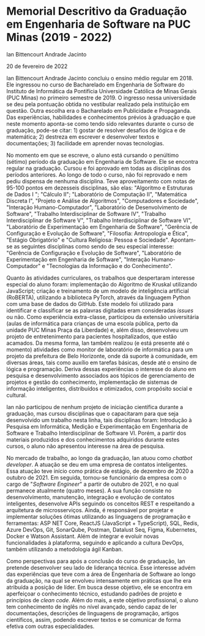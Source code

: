 # Memorial Descritivo da Graduação em Engenharia de Software na PUC Minas (2019 - 2022)

Ian Bittencourt Andrade Jacinto

20 de fevereiro de 2022

Ian Bittencourt Andrade Jacinto concluiu o ensino médio regular em 2018. Ele ingressou no curso de Bacharelado em Engenharia de Software do Instituto de Informática da Pontifícia Universidade Católica de Minas Gerais (PUC Minas) no primeiro semestre de 2019. O ingresso nessa universidade se deu pela pontuação obtida no vestibular realizado pela instituição em questão. Outra escolha era o Bacharelado em Publicidade e Propaganda. Das experiências, habilidades e conhecimentos prévios à graduação e que neste momento aponta-se como tendo sido relevantes durante o curso de graduação, pode-se citar: 1) gostar de resolver desafios de lógica e de matemática; 2) destreza em escrever e desenvolver textos e documentações; 3) facilidade em aprender novas tecnologias.

No momento em que se escreve, o aluno está cursando o penúltimo (sétimo) período da graduação em Engenharia de Software. Ele se encontra regular na graduação. Cursou e foi aprovado em todas as disciplinas dos períodos anteriores. Ao longo de todo o curso, não foi reprovado e nem pediu dispensa de nenhuma disciplina. Teve aproveitamento com notas de 95-100 pontos em dezesseis disciplinas, são elas: "Algoritmo e Estruturas de Dados I "; "Cálculo II"; "Laboratório de Computação II", "Matemática Discreta I", "Projeto e Análise de Algoritmos", "Computadores e Sociedade", "Interação Humano-Computador", "Laboratório de Desenvolvimento de Software", "Trabalho Interdisciplinar de Software IV", "Trabalho Interdisciplinar de Software V", "Trabalho Interdisciplinar de Software VI", "Laboratório de Experimentação em Engenharia de Software", "Gerência de Configuração e Evolução de Software", "Filosofia: Antropologia e Ética", "Estágio Obrigatório" e "Cultura Religiosa: Pessoa e Sociedade". Apontam-se as seguintes disciplinas como sendo de seu especial interesse: "Gerência de Configuração e Evolução de Software", "Laboratório de Experimentação em Engenharia de Software", "Interação Humano-Computador" e "Tecnologias da Informação e do Conhecimento". 

Quanto às atividades curriculares, os trabalhos que despertaram interesse especial do aluno foram: implementação do Algoritmo de Kruskal utilizando JavaScript; criação e treinamento de um modelo de inteligência artificial (RoBERTA), utilizando a biblioteca PyTorch, através da linguagem Python com uma base de dados do GitHub. Este modelo foi utilizado para identificar e classificar se as palavras digitadas eram consideradas _issues_ ou não. Como experiência extra-classe, participou da extensão universitária (aulas de informática para crianças de uma escola pública, perto da unidade PUC Minas Praça da Liberdade) e, além disso, desenvolveu um projeto de entretenimento para pacientes hospitalizados, que estão acamados. Da mesma forma, Ian também realizou (e está presente até o momento) atividades como monitor de laboratório de informática para um projeto da prefeitura de Belo Horizonte, onde dá suporte à comunidade, em diversas áreas, tais como auxílio em tarefas básicas, desde até o ensino de lógica e programação. Deriva dessas experiências o interesse do aluno em pesquisa e desenvolvimento associados aos tópicos de gerenciamento de projetos e gestão do conhecimento, implementação de sistemas de informação inteligentes, distribuídos e otimizados, com propósito social e cultural. 

Ian não participou de nenhum projeto de iniciação científica durante a graduação, mas cursou disciplinas que o capacitaram para que seja desenvolvido um trabalho nesta linha, tais disciplinas foram: Introdução à Pesquisa em Informática, Medição e Experimentação em Engenharia de Software e Trabalho Interdisciplinar de Software VI. Porém, a partir dos materiais produzidos e dos conhecimentos adquiridos durante estes cursos, o aluno não apresentou interesse na área de pesquisa.

No mercado de trabalho, ao longo da graduação, Ian atuou como _chatbot developer_. A atuação se deu em uma empresa de contatos inteligentes. Essa atuação teve início como prática de estágio, de dezembro de 2020 a outubro de 2021. Em seguida, tornou-se funcionário da empresa com o cargo de "_Software Engineer_" a partir de outubro de 2021, e no qual permanece atualmente (quatro meses). A sua função consiste no desenvolvimento, manutenção, integração e evolução de contatos inteligentes, desenvolve APIs seguindo os conceitos REST e respeitando a arquitetura de microsserviços. Ainda, é responsável por projetar e implementar soluções ótimas utilizando as linguagens de programação e ferramentas: ASP NET Core, ReactJS (JavaScript + TypeScript), SQL, Redis, Azure DevOps, Git, SonarQube, Postman, Datalust Seq, Figma, Kubernetes, Docker e Watson Assistant. Além de integrar e evoluir novas funcionalidades à plataforma, seguindo e aplicando a cultura DevOps, também utilizando a metodologia ágil Kanban.

Como perspectivas para após a conclusão do curso de graduação, Ian pretende desenvolver seu lado de liderança técnica. Esse interesse advém das experiências que teve com a área de Engenharia de Software ao longo da graduação, na qual se envolveu intensamente em práticas que lhe era atribuída a posição de líder. Em busca desse objetivo, ele se encontra em aperfeiçoar o conhecimento técnico, estudando padrões de projeto e princípios de _clean code_. Além do mais, a este objetivo profissional, o aluno tem conhecimento de inglês no nível avançado, sendo capaz de ler documentações, descrições de linguagens de programação, artigos científicos, assim, podendo escrever textos e se comunicar de forma efetiva com outras especialidades.
